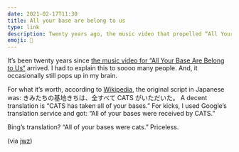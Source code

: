 ```yaml
---
date: 2021-02-17T11:30
title: All your base are belong to us
type: link
description: Twenty years ago, the music video that propelled “All Your Base” into a full on meme arrived.
emoji: 👾
---
```


It’s been twenty years since [the music video for “All Your Base Are Belong to Us“][link] arrived. I had to explain this to soooo many people. And, it occasionally still pops up in my brain.

For what it’s worth, according to [Wikipedia], the original script in Japanese was: きみたちの基地きちは、全すべて CATS がいただいた。 A decent translation is “CATS has taken all of your bases.” For kicks, I used Google’s translation service and got: “All of your bases were received by CATS.”

Bing’s translation? “All of your bases were cats.” Priceless.

(via [jwz])

[link]: https://youtu.be/jQE66WA2s-A
[jwz]: https://www.jwz.org/blog/2021/02/all-your-base-is-20/
[wikipedia]: https://en.wikipedia.org/wiki/All_your_base_are_belong_to_us
